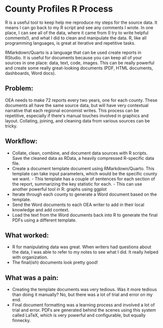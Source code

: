 # County Profiles R Process

R is a useful tool to keep help me reproduce my steps for the source data. It means I can go back to my R script and see any comments I wrote. In one place, I can see all of the data, where it came from (I try to write helpful comments!), and what I did to clean and manipulate the data. R, like all programming languages, is great at iterative and repetitive tasks.  

RMarkdown/Quarto is a language that can be used create reports in RStudio. It is useful for documents because you can keep all of your sources in one place: data, text, code, images. This can be really powerful and create some really great-looking documents (PDF, HTML documents, dashboards, Word docs). 


## Problem:
OEA needs to make 72 reports every two years, one for each county. 
These documents all have the same source data, but will have very contextual narrative that each regional economist writes. This process can be repetitive, especially if there's manual touches involved in graphics and layout. 
Collating, joining, and cleaning data from various sources can be tricky. 

## Workflow: 
 -	Collate, clean, combine, and document data sources with R scripts. Save the cleaned data as RData, a heavily compressed R-specific data file. 
 -	Create a document template document using RMarkdown/Quarto. This template can take input parameters, which would be the specific county we want. 
		- This template has a couple of sentences for each section of the report, summarizing the key statistic for each. 
		- This can use another powerful tool in R: graphs using ggplot
 -	Iterate through each county to generate a Word document based on the template. 
 -	Send the Word documents to each OEA writer to add in their local knowledge and add context. 
 -	Load the text from the Word documents back into R to generate the final PDFs using a different template. 
 

## What worked:
 -	R for manipulating data was great. When writers had questions about the data, I was able to refer to my notes to see what I did. It really helped with organization. 
 -	The final(ish) documents look pretty good!

## What was a pain:
 -  Creating the template documents was very tedious. Was it more tedious than doing it manually? No, but there was a lot of trial and error on my end.
 -  Final document formatting was a learning process and involved a lot of trial and error. PDFs are generated behind the scenes using this system called LaTeX, which is very powerful and configurable, but equally finnecky.  
